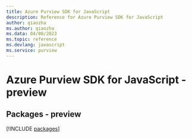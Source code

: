 ```yaml
---
title: Azure Purview SDK for JavaScript
description: Reference for Azure Purview SDK for JavaScript
author: qiaozha
ms.author: qiaozha
ms.data: 04/08/2023
ms.topic: reference
ms.devlang: javascript
ms.service: purview
---
```

# Azure Purview SDK for JavaScript - preview
## Packages - preview
[!INCLUDE [packages](purview-index.md)]